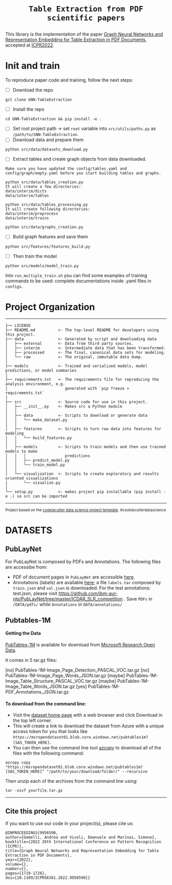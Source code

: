# <p align=center>`Table Extraction from PDF scientific papers`</p> 

This library is the implementation of the paper [Graph Neural Networks and Representation Embedding for Table Extraction in PDF Documents](https://ieeexplore.ieee.org/abstract/document/9956590), accepted at [ICPR2022](https://www.icpr2022.com).

# Init and train
To reproduce paper code and training, follow the next steps:

- [ ] Download the repo
``` 
git clone GNN-TableExtraction
```
- [ ] Install the repo
``` 
cd GNN-TableExtraction && pip install -e .
```
- [ ] Set root project path -> set ```root``` variable into ```src/utils/paths.py``` as ```/path/to/GNN-TableExtraction```.
- [ ] Download data and prepare them
```
python src/data/datasets_download.py
```
- [ ] Extract tables and create graph objects from data downloaded.
```
Make sure you have updated the config/tables.yaml and config/graph/empty.yaml before you start building tables and graphs.

python src/data/tables_creation.py 
It will create a few directories:
data/interim/dicts
data/interim/tables

python src/data/tables_processing.py
It will create following directories:
data/interim/preprocess
data/interim/trains

python src/data/graphs_creation.py
``` 
- [ ] Build graph features and save them
```
python src/features/features_build.py
```
- [ ] Then train the model
```
python src/models/model_train.py
```

Into ```run_multiple_train.sh``` you can find some examples of training commands to be used: complete documentations inside .yaml files in ```configs```.

# Project Organization
------------

    ├── LICENSE
    ├── README.md          <- The top-level README for developers using this project.
    ├── data               <- Generated by script and downloading data
    │   ├── external       <- Data from third party sources.
    │   ├── interim        <- Intermediate data that has been transformed.
    │   ├── processed      <- The final, canonical data sets for modeling.
    │   └── raw            <- The original, immutable data dump.
    │
    ├── models             <- Trained and serialized models, model predictions, or model summaries
    │
    ├── requirements.txt   <- The requirements file for reproducing the analysis environment, e.g.
    │                         generated with `pip freeze > requirements.txt`
    |
    ├── src                <- Source code for use in this project.
    │   ├── __init__.py    <- Makes src a Python module
    │   │
    │   ├── data           <- Scripts to download or generate data
    │   │   └── make_dataset.py
    │   │
    │   ├── features       <- Scripts to turn raw data into features for modeling
    │   │   └── build_features.py
    │   │
    │   ├── models         <- Scripts to train models and then use trained models to make
    │   │   │                 predictions
    │   │   ├── predict_model.py
    │   │   └── train_model.py
    │   │
    │   └── visualization  <- Scripts to create exploratory and results oriented visualizations
    │       └── visualize.py
    │
    └── setup.py           <- makes project pip installable (pip install -e .) so src can be imported

--------

<p><small>Project based on the <a target="_blank" href="https://drivendata.github.io/cookiecutter-data-science/">cookiecutter data science project template</a>. #cookiecutterdatascience</small></p>

# DATASETS

## PubLayNet

For PubLayNet is composed by PDFs and Annotations. The following files are accessibe from: 
- PDF of document pages in `PubLayNet` are accessible [here](https://dax-cdn.cdn.appdomain.cloud/dax-publaynet/1.0.0/PubLayNet_PDF.tar.gz).
- Annotations (labels) are available [here](https://dax-cdn.cdn.appdomain.cloud/dax-publaynet/1.0.0/labels.tar.gz?_ga=2.252263497.1911140011.1644402271-566577787.1643567867); a file `labels.tar` composed by `train.json` and `val.json` is downloaded.
For the test annotations: test.json, please visit https://github.com/ibm-aur-nlp/PubLayNet/tree/master/ICDAR_SLR_competition . 
Save `PDFs` in `/DATA/pdfs/` while `Annotations` in `DATA/annotations/`

## Pubtables-1M

#### Getting the Data

[PubTables-1M](https://msropendata.com/datasets/505fcbe3-1383-42b1-913a-f651b8b712d3) is available for download from [Microsoft Research Open Data](https://msropendata.com/).

It comes in 5 tar.gz files:

[no] PubTables-1M-Image_Page_Detection_PASCAL_VOC.tar.gz
[no] PubTables-1M-Image_Page_Words_JSON.tar.gz
[maybe] PubTables-1M-Image_Table_Structure_PASCAL_VOC.tar.gz
[maybe] PubTables-1M-Image_Table_Words_JSON.tar.gz
[yes] PubTables-1M-PDF_Annotations_JSON.tar.gz

#### To download from the command line:

- Visit the [dataset home page](https://msropendata.com/datasets/505fcbe3-1383-42b1-913a-f651b8b712d3) with a web browser and click Download in the top left corner. 
- This will create a link to download the dataset from Azure with a unique access token for you that looks like `https://msropendataset01.blob.core.windows.net/pubtables1m?[SAS_TOKEN_HERE]`.
- You can then use the command line tool [azcopy](https://docs.microsoft.com/en-us/azure/storage/common/storage-use-azcopy-v10) to download all of the files with the following command:
```
azcopy copy "https://msropendataset01.blob.core.windows.net/pubtables1m?[SAS_TOKEN_HERE]" "/path/to/your/download/folder/" --recursive
```

Then unzip each of the archives from the command line using:
```
tar -xzvf yourfile.tar.gz
```

---
## Cite this project
If you want to use our code in your project(s), please cite us:
```
@INPROCEEDINGS{9956590,  
author={Gemelli, Andrea and Vivoli, Emanuele and Marinai, Simone},  
booktitle={2022 26th International Conference on Pattern Recognition (ICPR)},   
title={Graph Neural Networks and Representation Embedding for Table Extraction in PDF Documents},   
year={2022},  
volume={},  
number={},  
pages={1719-1726},  
doi={10.1109/ICPR56361.2022.9956590}}
```
